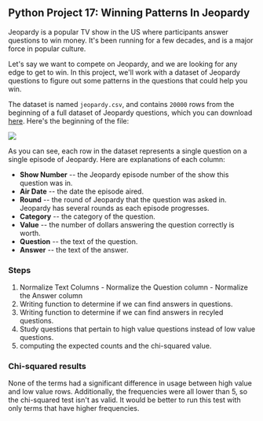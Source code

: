 ## Python Project 17: Winning Patterns In Jeopardy

Jeopardy is a popular TV show in the US where participants answer questions to win money. It's been running for a few decades, and is a major force in popular culture.

Let's say we want to compete on Jeopardy, and we are looking for any edge to get to win. In this project, we'll work with a dataset of Jeopardy questions to figure out some patterns in the questions that could help you win.

The dataset is named `jeopardy.csv`, and contains `20000` rows from the beginning of a full dataset of Jeopardy questions, which you can download [here](https://www.reddit.com/r/datasets/comments/1uyd0t/200000_jeopardy_questions_in_a_json_file). Here's the beginning of the file:

<img src="https://dq-content.s3.amazonaws.com/Nlfu13A.png">

As you can see, each row in the dataset represents a single question on a single episode of Jeopardy. Here are explanations of each column:

- __Show Number__ -- the Jeopardy episode number of the show this question was in.
- __Air Date__ -- the date the episode aired.
- __Round__ -- the round of Jeopardy that the question was asked in. Jeopardy has several rounds as each episode progresses.
- __Category__ -- the category of the question.
- __Value__ -- the number of dollars answering the question correctly is worth.
- __Question__ -- the text of the question.
- __Answer__ -- the text of the answer.

### Steps
  1. Normalize Text Columns
    - Normalize the Question column
    - Normalize the Answer column
  2. Writing function to determine if we can find answers in questions.
  3. Writing function to determine if we can find answers in recyled questions.
  4. Study questions that pertain to high value questions instead of low value questions.
  5. computing the expected counts and the chi-squared value.
  
### Chi-squared results
None of the terms had a significant difference in usage between high value and low value rows. Additionally, the frequencies were all lower than 5, so the chi-squared test isn't as valid. It would be better to run this test with only terms that have higher frequencies.
